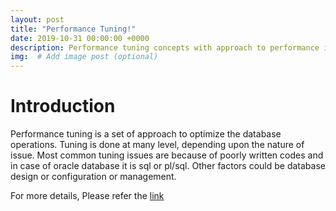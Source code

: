 ```yaml
---
layout: post
title: "Performance Tuning!"
date: 2019-10-31 00:00:00 +0000
description: Performance tuning concepts with approach to performance in Oracle Database. # Add post description (optional)
img:  # Add image post (optional)
---
```


# Introduction

Performance tuning is a set of approach to optimize the database operations.
Tuning is done at many level, depending upon the nature of issue.
Most common tuning issues are because of poorly written codes and in case of oracle database it is sql or pl/sql.
Other factors could be database design or configuration or management.

For more details, Please refer the [link](https://github.com/rajnathsah/PerformanceTuning_Oracle) 
